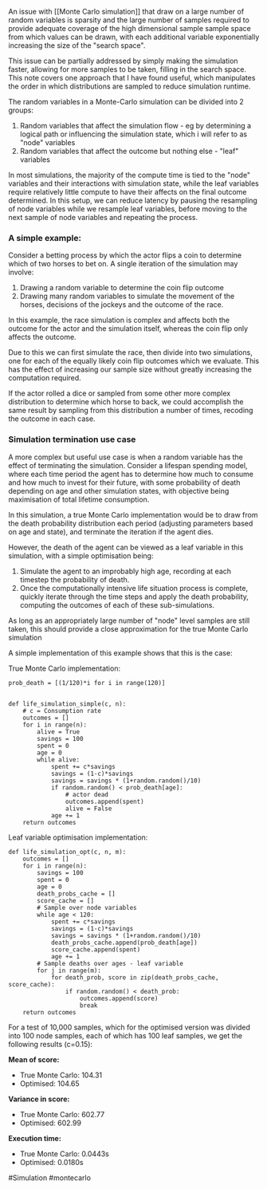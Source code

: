 An issue with [[Monte Carlo simulation]] that draw on a large number of random variables is sparsity and the large number of samples required to provide adequate coverage of the high dimensional sample sample space from which values can be drawn, with each additional variable exponentially increasing the size of the "search space".

This issue can be partially addressed by simply making the simulation faster, allowing for more samples to be taken, filling in the search space. This note covers one approach that I have found useful, which manipulates the order in which distributions are sampled to reduce simulation runtime.

The random variables in a Monte-Carlo simulation can be divided into 2 groups:
1. Random variables that affect the simulation flow - eg by determining a logical path or influencing the simulation state, which i will refer to as "node" variables
2. Random variables that affect the outcome but nothing else - "leaf" variables

In most simulations, the majority of the compute time is tied to the "node" variables and their interactions with simulation state, while the leaf variables require relatively little compute to have their affects on the final outcome determined. In this setup, we can reduce latency by pausing the resampling of node variables while we resample leaf variables, before moving to the next sample of node variables and repeating the process.

### A simple example: 

Consider a betting process by which the actor flips a coin to determine which of two horses to bet on. A single iteration of the simulation may involve:
1. Drawing a random variable to determine the coin flip outcome
2. Drawing many random variables to simulate the movement of the horses, decisions of the jockeys and the outcome of the race.

In this example, the race simulation is complex and affects both the outcome for the actor and the simulation itself, whereas the coin flip only affects the outcome. 

Due to this we can first simulate the race, then divide into two simulations, one for each of the equally likely coin flip outcomes which we evaluate. This has the effect of increasing our sample size without greatly increasing the computation required. 

If the actor rolled a dice or sampled from some other more complex distribution to determine which horse to back, we could accomplish the same result by sampling from this distribution a number of times, recoding the outcome in each case.

### Simulation termination use case

A more complex but useful use case is when a random variable has the effect of terminating the simulation. Consider a lifespan spending model, where each time period the agent has to determine how much to consume and how much to invest for their future, with some probability of death depending on age and other simulation states, with objective being maximisation of total lifetime consumption. 

In this simulation, a true Monte Carlo implementation would be to draw from the death probability distribution each period (adjusting parameters based on age and state), and terminate the iteration if the agent dies. 

However, the death of the agent can be viewed as a leaf variable in this simulation, with a simple optimisation being:
1. Simulate the agent to an improbably high age, recording at each timestep the probability of death.
2. Once the computationally intensive life situation process is complete, quickly iterate through the time steps and apply the death probability, computing the outcomes of each of these sub-simulations.

As long as an appropriately large number of "node" level samples are still taken, this should provide a close approximation for the true Monte Carlo simulation


A simple implementation of this example shows that this is the case:

True Monte Carlo implementation:
```
prob_death = [(1/120)*i for i in range(120)]


def life_simulation_simple(c, n):
	# c = Consumption rate
	outcomes = []
	for i in range(n):
		alive = True
		savings = 100
		spent = 0
		age = 0
		while alive:
			spent += c*savings
			savings = (1-c)*savings
			savings = savings * (1+random.random()/10)
			if random.random() < prob_death[age]:
				# actor dead
				outcomes.append(spent)
				alive = False
			age += 1
	return outcomes
```

Leaf variable optimisation implementation:
```
def life_simulation_opt(c, n, m):
	outcomes = []
	for i in range(n):
		savings = 100
		spent = 0
		age = 0
		death_probs_cache = []
		score_cache = []
		# Sample over node variables
		while age < 120:
			spent += c*savings
			savings = (1-c)*savings
			savings = savings * (1+random.random()/10)
			death_probs_cache.append(prob_death[age])
			score_cache.append(spent)
			age += 1
		# Sample deaths over ages - leaf variable
		for j in range(m):
			for death_prob, score in zip(death_probs_cache, score_cache):
				if random.random() < death_prob:
					outcomes.append(score)
					break
	return outcomes
```

For a test of 10,000 samples, which for the optimised version was divided into 100 node samples, each of which has 100 leaf samples, we get the following results (c=0.15):

**Mean of score:**
- True Monte Carlo: 104.31 
- Optimised: 104.65

**Variance in score:**
- True Monte Carlo: 602.77
- Optimised: 602.99

**Execution time:**
- True Monte Carlo: 0.0443s
- Optimised: 0.0180s

#Simulation #montecarlo